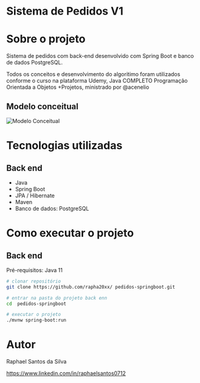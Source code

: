 # Sistema de Pedidos V1

# Sobre o projeto
Sistema de pedidos com back-end desenvolvido com Spring Boot e banco de dados PostgreSQL.

Todos os conceitos e desenvolvimento do algoritimo foram utilizados conforme o curso na plataforma Udemy, Java COMPLETO Programação Orientada a Objetos +Projetos, ministrado por @acenelio

## Modelo conceitual
![Modelo Conceitual](https://raw.githubusercontent.com/rapha20xx/project-order-spring/master/assets/Screenshot_20211217_101244.png)

# Tecnologias utilizadas
## Back end
- Java
- Spring Boot
- JPA / Hibernate
- Maven
- Banco de dados: PostgreSQL

# Como executar o projeto

## Back end
Pré-requisitos: Java 11

```bash
# clonar repositório
git clone https://github.com/rapha20xx/ pedidos-springboot.git

# entrar na pasta do projeto back enn
cd  pedidos-springboot

# executar o projeto
./mvnw spring-boot:run
```
# Autor

Raphael Santos da Silva

https://www.linkedin.com/in/raphaelsantos0712
